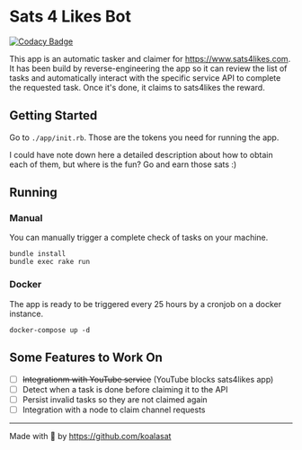 # Sats 4 Likes Bot

[![Codacy Badge](https://api.codacy.com/project/badge/Grade/e3912b0d0e3f43de8e9bc481b98d50c8)](https://app.codacy.com/gh/KoalaSat/sats-4-likes-bot?utm_source=github.com&utm_medium=referral&utm_content=KoalaSat/sats-4-likes-bot&utm_campaign=Badge_Grade_Settings)

This app is an automatic tasker and claimer for https://www.sats4likes.com. It has been build by reverse-engineering the app so it can review the list of tasks and automatically interact with the specific service API to complete the requested task. Once it's done, it claims to sats4likes the reward.

## Getting Started

Go to `./app/init.rb`. Those are the tokens you need for running the app.

I could have note down here a detailed description about how to obtain each of them, but where is the fun? Go and earn those sats :)

## Running

### Manual

You can manually trigger a complete check of tasks on your machine.

```
bundle install
bundle exec rake run
```

### Docker

The app is ready to be triggered every 25 hours by a cronjob on a docker instance.

```
docker-compose up -d
```

## Some Features to Work On

- [ ] ~~Integrationm with YouTube service~~ (YouTube blocks sats4likes app)
- [ ] Detect when a task is done before claiming it to the API
- [ ] Persist invalid tasks so they are not claimed again
- [ ] Integration with a node to claim channel requests 

------

Made with 🐨 by https://github.com/koalasat
